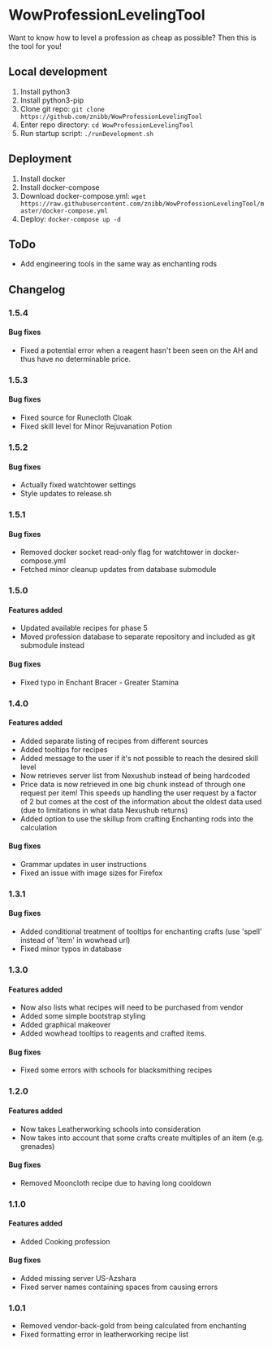 # WowProfessionLevelingTool

Want to know how to level a profession as cheap as possible? Then this is the tool for you!

## Local development
1. Install python3
1. Install python3-pip
1. Clone git repo: `git clone https://github.com/znibb/WowProfessionLevelingTool`
1. Enter repo directory: `cd WowProfessionLevelingTool`
1. Run startup script: `./runDevelopment.sh`

## Deployment
1. Install docker
1. Install docker-compose
1. Download docker-compose.yml: `wget https://raw.githubusercontent.com/znibb/WowProfessionLevelingTool/master/docker-compose.yml`
1. Deploy: `docker-compose up -d`

## ToDo
- Add engineering tools in the same way as enchanting rods

## Changelog
### 1.5.4
#### Bug fixes
- Fixed a potential error when a reagent hasn't been seen on the AH and thus have no determinable price.

### 1.5.3
#### Bug fixes
- Fixed source for Runecloth Cloak
- Fixed skill level for Minor Rejuvanation Potion

### 1.5.2
#### Bug fixes
- Actually fixed watchtower settings
- Style updates to release.sh

### 1.5.1
#### Bug fixes
- Removed docker socket read-only flag for watchtower in docker-compose.yml
- Fetched minor cleanup updates from database submodule

### 1.5.0
#### Features added
- Updated available recipes for phase 5
- Moved profession database to separate repository and included as git submodule instead

#### Bug fixes
- Fixed typo in Enchant Bracer - Greater Stamina

### 1.4.0
#### Features added
- Added separate listing of recipes from different sources
- Added tooltips for recipes
- Added message to the user if it's not possible to reach the desired skill level
- Now retrieves server list from Nexushub instead of being hardcoded
- Price data is now retrieved in one big chunk instead of through one request per item! This speeds up handling the user request by a factor of 2 but comes at the cost of the information about the oldest data used (due to limitations in what data Nexushub returns)
- Added option to use the skillup from crafting Enchanting rods into the calculation

#### Bug fixes
- Grammar updates in user instructions
- Fixed an issue with image sizes for Firefox

### 1.3.1
#### Bug fixes
- Added conditional treatment of tooltips for enchanting crafts (use 'spell' instead of 'item' in wowhead url)
- Fixed minor typos in database

### 1.3.0
#### Features added
- Now also lists what recipes will need to be purchased from vendor
- Added some simple bootstrap styling
- Added graphical makeover
- Added wowhead tooltips to reagents and crafted items.

#### Bug fixes
- Fixed some errors with schools for blacksmithing recipes

### 1.2.0
#### Features added
- Now takes Leatherworking schools into consideration
- Now takes into account that some crafts create multiples of an item (e.g. grenades)

#### Bug fixes
- Removed Mooncloth recipe due to having long cooldown

### 1.1.0
#### Features added
- Added Cooking profession

#### Bug fixes
- Added missing server US-Azshara
- Fixed server names containing spaces from causing errors

### 1.0.1
- Removed vendor-back-gold from being calculated from enchanting
- Fixed formatting error in leatherworking recipe list
